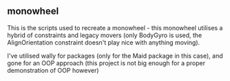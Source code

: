 ## monowheel

This is the scripts used to recreate a monowheel - this monowheel utilises a hybrid of constraints and legacy movers (only BodyGyro is used, the AlignOrientation constraint doesn't play nice with anything moving).

I've utilised wally for packages (only for the Maid package in this case), and gone for an OOP approach (this project is not big enough for a proper demonstration of OOP however)
